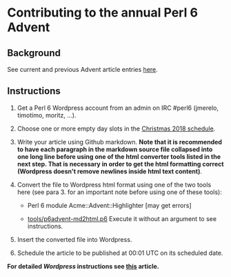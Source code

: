 # Contributing to the annual Perl 6 Advent

## Background

See current and previous Advent article entries [here](https://perl6advent.wordpress.com/).

## Instructions

1. Get a Perl 6 Wordpress account from an admin on IRC #perl6 (jmerelo, timotimo, moritz, ...).

2. Choose one or more empty day slots in the [Christmas 2018 schedule](perl6advent-2018/schedule).

3. Write your article using Github markdown.  **Note that it is recommended to have each paragraph in the markdown source file collapsed into one long line before using one of the html converter tools listed in the next step.  That is necessary in order to get the html formatting correct (Wordpress doesn't remove newlines inside html text content)**.

4. Convert the file to Wordpress html format using one of the two tools here (see para 3. for an important note before using one of these tools):

   * Perl 6 module Acme::Advent::Highlighter [may get errors]

   * [tools/p6advent-md2html.p6](tools/p6advent-md2html.p6) Execute it without an argument to see instructions.

5. Insert the converted file into Wordpress.

6. Schedule the article to be published at 00:01 UTC on its scheduled date.

**For detailed *Wordpress* instructions see [this](https://codex.wordpress.org/Posts#Best_Practices_For_Posting) article.**
